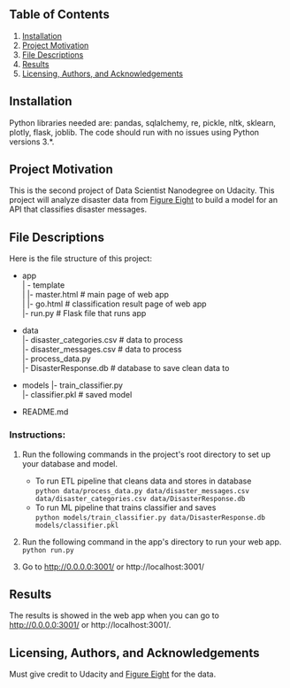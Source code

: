 ## Table of Contents
1. [Installation](#Installation)
2. [Project Motivation](#Project-Motivation)
3. [File Descriptions](#File-Descriptions)
4. [Results](#Results)
5. [Licensing, Authors, and Acknowledgements](#Licensing,-Authors,-and-Acknowledgements)

## Installation
Python libraries needed are: pandas, sqlalchemy, re, pickle, nltk, sklearn, plotly, flask, joblib. The code should run with no issues using Python versions 3.*.

## Project Motivation
This is the second project of Data Scientist Nanodegree on Udacity. This project will analyze disaster data from [Figure Eight](https://www.figure-eight.com/) to build a model for an API that classifies disaster messages.

## File Descriptions
Here is the file structure of this project:  
- app  
| - template  
| |- master.html  # main page of web app  
| |- go.html  # classification result page of web app  
|- run.py  # Flask file that runs app  

- data  
|- disaster_categories.csv  # data to process   
|- disaster_messages.csv  # data to process  
|- process_data.py  
|- DisasterResponse.db   # database to save clean data to  

- models
|- train_classifier.py  
|- classifier.pkl  # saved model   

- README.md  

### Instructions:
1. Run the following commands in the project's root directory to set up your database and model.  

    - To run ETL pipeline that cleans data and stores in database  
        `python data/process_data.py data/disaster_messages.csv data/disaster_categories.csv data/DisasterResponse.db`  
    - To run ML pipeline that trains classifier and saves  
        `python models/train_classifier.py data/DisasterResponse.db models/classifier.pkl`  

2. Run the following command in the app's directory to run your web app.  
    `python run.py`  

3. Go to http://0.0.0.0:3001/ or http://localhost:3001/  

## Results
The results is showed in the web app when you can go to http://0.0.0.0:3001/ or http://localhost:3001/.

## Licensing, Authors, and Acknowledgements
Must give credit to Udacity and [Figure Eight](https://www.figure-eight.com/) for the data.
